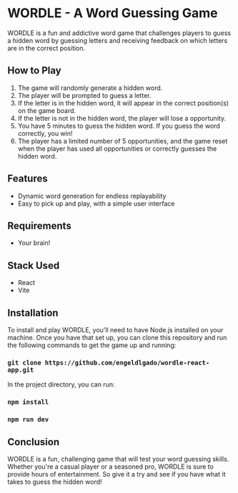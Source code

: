 WORDLE - A Word Guessing Game
=============================

WORDLE is a fun and addictive word game that challenges players to guess a hidden word by guessing letters and receiving feedback on which letters are in the correct position.

How to Play
-----------

1.  The game will randomly generate a hidden word.
2.  The player will be prompted to guess a letter.
3.  If the letter is in the hidden word, it will appear in the correct position(s) on the game board.
4.  If the letter is not in the hidden word, the player will lose a opportunity.
5.  You have 5 minutes to guess the hidden word. If you guess the word correctly, you win!
6.  The player has a limited number of 5 opportunities, and the game reset when the player has used all opportunities or correctly guesses the hidden word.

Features
--------

-   Dynamic word generation for endless replayability
-   Easy to pick up and play, with a simple user interface

Requirements
------------

-   Your brain!

Stack Used
----------

-   React
-   Vite

Installation
------------

To install and play WORDLE, you'll need to have Node.js installed on your machine. Once you have that set up, you can clone this repository and run the following commands to get the game up and running:

### `git clone https://github.com/engeldlgado/wordle-react-app.git`

In the project directory, you can run:

### `npm install`
### `npm run dev`

Conclusion
----------

WORDLE is a fun, challenging game that will test your word guessing skills. Whether you're a casual player or a seasoned pro, WORDLE is sure to provide hours of entertainment. So give it a try and see if you have what it takes to guess the hidden word!
